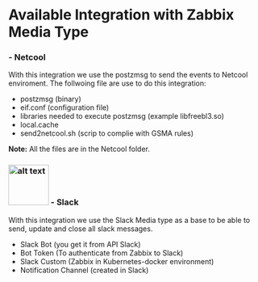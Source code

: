 # Available Integration with Zabbix Media Type

### -  Netcool

With this integration we use the postzmsg to send the events to Netcool enviroment. The follwoing file are use to do this integration:

- postzmsg (binary)
- eif.conf (configuration file)
- libraries needed to execute postzmsg (example libfreebl3.so)
- local.cache
- send2netcool.sh (scrip to complie with GSMA rules)

**Note:** All the files are in the Netcool folder.

### <img src="https://user-images.githubusercontent.com/4998725/51313627-50fc6400-1a4e-11e9-8cbe-7c40cc0bfe67.jpg" alt="alt text" width="80" height="80"> -  Slack

With this integration we use the Slack Media type as a base to be able to send, update and close all slack messages.

- Slack Bot (you get it from API Slack)
- Bot Token (To authenticate from Zabbix to Slack)
- Slack Custom (Zabbix in Kubernetes-docker environment)
- Notification Channel (created in Slack)
